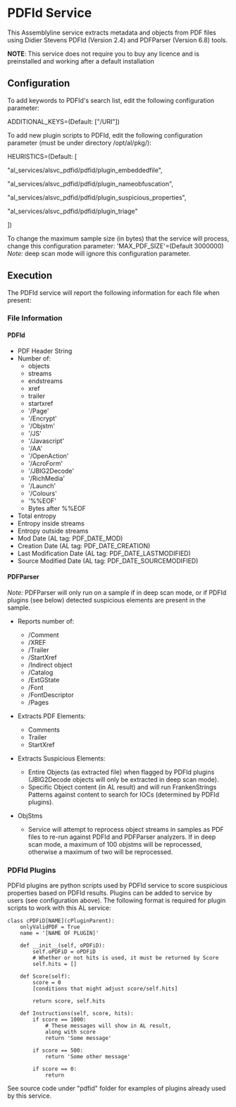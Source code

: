 # PDFId Service

This Assemblyline service extracts metadata and objects from PDF files
using Didier Stevens PDFId (Version 2.4) and PDFParser (Version 6.8)
tools.

**NOTE**: This service does not require you to buy any licence and is
preinstalled and working after a default installation

## Configuration

To add keywords to PDFId's search list, edit the following configuration
parameter:

ADDITIONAL_KEYS=(Default: \["/URI"])

To add new plugin scripts to PDFId, edit the following configuration parameter (must be under directory /opt/al/pkg/):

HEURISTICS=(Default: \[

"al_services/alsvc_pdfid/pdfid/plugin_embeddedfile", 

"al_services/alsvc_pdfid/pdfid/plugin_nameobfuscation",

"al_services/alsvc_pdfid/pdfid/plugin_suspicious_properties", 

"al_services/alsvc_pdfid/pdfid/plugin_triage"

])

To change the maximum sample size (in bytes) that the service will process, change this configuration parameter:
'MAX_PDF_SIZE'=(Default 3000000) *Note:* deep scan mode will ignore this configuration parameter. 

## Execution

The PDFId service will report the following information for each file when present:

### File Information


#### PDFId

- PDF Header String
- Number of:
    - objects
    - streams
    - endstreams
    - xref
    - trailer
    - startxref
    - '/Page'
    - '/Encrypt'
    - '/Objstm'
    - '/JS'
    - '/Javascript'
    - '/AA'
    - '/OpenAction'
    - '/AcroForm'
    - '/JBIG2Decode'
    - '/RichMedia'
    - '/Launch'
    - '/Colours'
    - '%%EOF'
    - Bytes after %%EOF
- Total entropy
- Entropy inside streams
- Entropy outside streams
- Mod Date (AL tag: PDF_DATE_MOD)
- Creation Date (AL tag: PDF_DATE_CREATION)
- Last Modification Date (AL tag: PDF_DATE_LASTMODIFIED)
- Source Modified Date (AL tag: PDF_DATE_SOURCEMODIFIED)

#### PDFParser

*Note:* PDFParser will only run on a sample if in deep scan mode, or if PDFId plugins (see below) detected 
suspicious elements are present in the sample.

- Reports number of:
    - /Comment
    - /XREF
    - /Trailer
    - /StartXref
    - /Indirect object
    - /Catalog
    - /ExtGState
    - /Font
    - /FontDescriptor
    - /Pages

- Extracts PDF Elements:
    - Comments
    - Trailer
    - StartXref

- Extracts Suspicious Elements:
    - Entire Objects (as extracted file) when flagged by PDFId plugins
    (JBIG2Decode objects will only be extracted in deep scan mode).
    - Specific Object content (in AL result) and will run FrankenStrings
    Patterns against content to search for IOCs (determined by PDFId
    plugins).

- ObjStms
    - Service will attempt to reprocess object streams in samples as PDF
    files to re-run against PDFId and PDFParser analyzers. If in deep scan mode, a maximum of 100
    objstms will be reprocessed, otherwise a maximum of two will be reprocessed.

### PDFId Plugins

PDFId plugins are python scripts used by PDFId service to score
suspicious properties based on PDFId results. Plugins can be added to
service by users (see configuration above). The following format is
required for plugin scripts to work with this AL service:


    class cPDFiD[NAME](cPluginParent):
        onlyValidPDF = True
        name = '[NAME OF PLUGIN]'

        def __init__(self, oPDFiD):
            self.oPDFiD = oPDFiD
            # Whether or not hits is used, it must be returned by Score
            self.hits = []

        def Score(self):
            score = 0
            [conditions that might adjust score/self.hits]

            return score, self.hits

        def Instructions(self, score, hits):
            if score == 1000:
                # These messages will show in AL result,
                along with score
                return 'Some message'

            if score == 500:
                return 'Some other message'

            if score == 0:
                return

See source code under "pdfid" folder for examples of plugins already used by this service.




